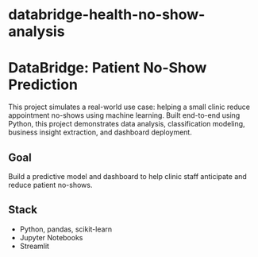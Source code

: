 # databridge-health-no-show-analysis
# DataBridge: Patient No-Show Prediction

This project simulates a real-world use case: helping a small clinic reduce appointment no-shows using machine learning. Built end-to-end using Python, this project demonstrates data analysis, classification modeling, business insight extraction, and dashboard deployment.

## Goal
Build a predictive model and dashboard to help clinic staff anticipate and reduce patient no-shows.

## Stack
- Python, pandas, scikit-learn
- Jupyter Notebooks
- Streamlit
